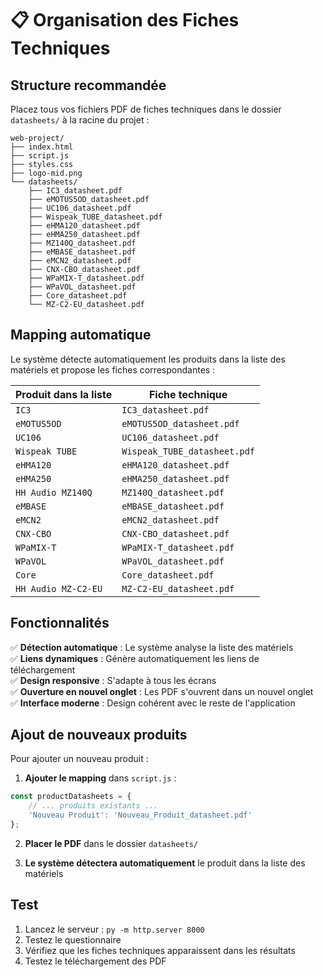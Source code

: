 # 📋 Organisation des Fiches Techniques

## Structure recommandée

Placez tous vos fichiers PDF de fiches techniques dans le dossier `datasheets/` à la racine du projet :

```
web-project/
├── index.html
├── script.js
├── styles.css
├── logo-mid.png
└── datasheets/
    ├── IC3_datasheet.pdf
    ├── eMOTUS5OD_datasheet.pdf
    ├── UC106_datasheet.pdf
    ├── Wispeak_TUBE_datasheet.pdf
    ├── eHMA120_datasheet.pdf
    ├── eHMA250_datasheet.pdf
    ├── MZ140Q_datasheet.pdf
    ├── eMBASE_datasheet.pdf
    ├── eMCN2_datasheet.pdf
    ├── CNX-CBO_datasheet.pdf
    ├── WPaMIX-T_datasheet.pdf
    ├── WPaVOL_datasheet.pdf
    ├── Core_datasheet.pdf
    └── MZ-C2-EU_datasheet.pdf
```

## Mapping automatique

Le système détecte automatiquement les produits dans la liste des matériels et propose les fiches correspondantes :

| Produit dans la liste | Fiche technique |
|----------------------|-----------------|
| `IC3` | `IC3_datasheet.pdf` |
| `eMOTUS5OD` | `eMOTUS5OD_datasheet.pdf` |
| `UC106` | `UC106_datasheet.pdf` |
| `Wispeak TUBE` | `Wispeak_TUBE_datasheet.pdf` |
| `eHMA120` | `eHMA120_datasheet.pdf` |
| `eHMA250` | `eHMA250_datasheet.pdf` |
| `HH Audio MZ140Q` | `MZ140Q_datasheet.pdf` |
| `eMBASE` | `eMBASE_datasheet.pdf` |
| `eMCN2` | `eMCN2_datasheet.pdf` |
| `CNX-CBO` | `CNX-CBO_datasheet.pdf` |
| `WPaMIX-T` | `WPaMIX-T_datasheet.pdf` |
| `WPaVOL` | `WPaVOL_datasheet.pdf` |
| `Core` | `Core_datasheet.pdf` |
| `HH Audio MZ-C2-EU` | `MZ-C2-EU_datasheet.pdf` |

## Fonctionnalités

✅ **Détection automatique** : Le système analyse la liste des matériels  
✅ **Liens dynamiques** : Génère automatiquement les liens de téléchargement  
✅ **Design responsive** : S'adapte à tous les écrans  
✅ **Ouverture en nouvel onglet** : Les PDF s'ouvrent dans un nouvel onglet  
✅ **Interface moderne** : Design cohérent avec le reste de l'application  

## Ajout de nouveaux produits

Pour ajouter un nouveau produit :

1. **Ajouter le mapping** dans `script.js` :
```javascript
const productDatasheets = {
    // ... produits existants ...
    'Nouveau Produit': 'Nouveau_Produit_datasheet.pdf'
};
```

2. **Placer le PDF** dans le dossier `datasheets/`

3. **Le système détectera automatiquement** le produit dans la liste des matériels

## Test

1. Lancez le serveur : `py -m http.server 8000`
2. Testez le questionnaire
3. Vérifiez que les fiches techniques apparaissent dans les résultats
4. Testez le téléchargement des PDF 